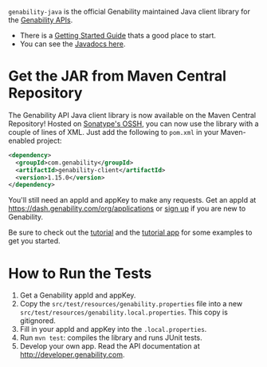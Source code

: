 `genability-java` is the official Genability maintained Java client library for the [Genability APIs](https://developer.genability.com).

* There is a [Getting Started Guide](https://genability.github.io/genability-java/tutorial.html) thats a good place to start.
* You can see the [Javadocs here](https://genability.github.io/genability-java/javadoc/).

# Get the JAR from Maven Central Repository
The Genability API Java client library is now available on the Maven Central Repository! Hosted on [Sonatype's OSSH](https://oss.sonatype.org/), you can now use the library with a couple of lines of XML. Just add the following to `pom.xml` in your Maven-enabled project:

```xml
<dependency>
  <groupId>com.genability</groupId>
  <artifactId>genability-client</artifactId>
  <version>1.15.0</version>
</dependency>
```

You'll still need an appId and appKey to make any requests. Get an appId at https://dash.genability.com/org/applications or [sign up](https://dash.genability.com/signup) if you are new to Genability.

Be sure to check out the [tutorial](https://genability.github.io/genability-java/tutorial.html) and the [tutorial app](https://github.com/Genability/java-client-tutorial) for some examples to get you started.

# How to Run the Tests
1. Get a Genability appId and appKey.
2. Copy the `src/test/resources/genability.properties` file into a new `src/test/resources/genability.local.properties`. This copy is gitignored.
3. Fill in your appId and appKey into the `.local.properties`.
4. Run `mvn test`: compiles the library and runs JUnit tests.
5. Develop your own app. Read the API documentation at http://developer.genability.com.
